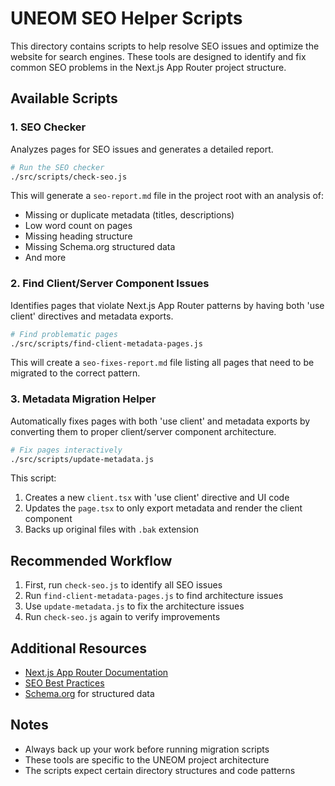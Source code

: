 # UNEOM SEO Helper Scripts

This directory contains scripts to help resolve SEO issues and optimize the website for search engines. These tools are designed to identify and fix common SEO problems in the Next.js App Router project structure.

## Available Scripts

### 1. SEO Checker
Analyzes pages for SEO issues and generates a detailed report.

```bash
# Run the SEO checker
./src/scripts/check-seo.js
```

This will generate a `seo-report.md` file in the project root with an analysis of:
- Missing or duplicate metadata (titles, descriptions)
- Low word count on pages
- Missing heading structure
- Missing Schema.org structured data
- And more

### 2. Find Client/Server Component Issues
Identifies pages that violate Next.js App Router patterns by having both 'use client' directives and metadata exports.

```bash
# Find problematic pages
./src/scripts/find-client-metadata-pages.js
```

This will create a `seo-fixes-report.md` file listing all pages that need to be migrated to the correct pattern.

### 3. Metadata Migration Helper
Automatically fixes pages with both 'use client' and metadata exports by converting them to proper client/server component architecture.

```bash
# Fix pages interactively
./src/scripts/update-metadata.js
```

This script:
1. Creates a new `client.tsx` with 'use client' directive and UI code
2. Updates the `page.tsx` to only export metadata and render the client component
3. Backs up original files with `.bak` extension

## Recommended Workflow

1. First, run `check-seo.js` to identify all SEO issues
2. Run `find-client-metadata-pages.js` to find architecture issues
3. Use `update-metadata.js` to fix the architecture issues
4. Run `check-seo.js` again to verify improvements

## Additional Resources

- [Next.js App Router Documentation](https://nextjs.org/docs/app)
- [SEO Best Practices](https://developers.google.com/search/docs/fundamentals/seo-starter-guide)
- [Schema.org](https://schema.org/) for structured data

## Notes

- Always back up your work before running migration scripts
- These tools are specific to the UNEOM project architecture
- The scripts expect certain directory structures and code patterns 